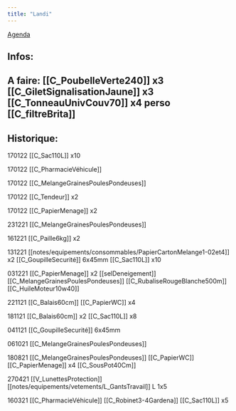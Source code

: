 ```yaml
---
title: "Landi"
---
```


[Agenda](notes/AgendaMaJournee.md) 
## Infos:

## A faire: [[C_PoubelleVerte240]] x3 [[C_GiletSignalisationJaune]] x3 [[C_TonneauUnivCouv70]] x4 perso [[C_filtreBrita]]

## Historique:
170122 [[C_Sac110L]] x10

170122 [[C_PharmacieVéhicule]]

170122 [[C_MelangeGrainesPoulesPondeuses]]

170122 [[C_Tendeur]] x2

170122 [[C_PapierMenage]] x2

231221 [[C_MelangeGrainesPoulesPondeuses]]

161221 [[C_Paille6kg]] x2

131221 [[notes/equipements/consommables/PapierCartonMelange1-02et4]] x2 [[C_GoupilleSecurité]] 6x45mm [[C_Sac110L]] x10

031221 [[C_PapierMenage]] x2 [[selDeneigement]] [[C_MelangeGrainesPoulesPondeuses]]  [[C_RubaliseRougeBlanche500m]] [[C_HuileMoteur10w40]]

221121 [[C_Balais60cm]] [[C_PapierWC]] x4

181121 [[C_Balais60cm]] x2 [[C_Sac110L]] x8 

041121 [[C_GoupilleSecurité]] 6x45mm

061021 [[C_MelangeGrainesPoulesPondeuses]]

180821 [[C_MelangeGrainesPoulesPondeuses]] [[C_PapierWC]] [[C_PapierMenage]] x4 [[C_SousPot40Cm]]

270421 [[V_LunettesProtection]] [[notes/equipements/vetements/L_GantsTravail]] L 1x5

160321 [[C_PharmacieVéhicule]] [[C_Robinet3-4Gardena]] [[C_Sac110L]] x5

